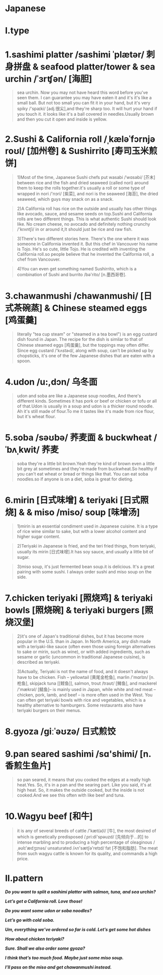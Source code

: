 # Japanese
# I.type
# 1.sashimi platter /sashimi ˈplætər/ 刺身拼盘 & seafood platter/tower & sea urchin /ˈɜrʧən/ [海胆] 
> sea urchin. Now you may not have heard this word before you've seen them. I can guarantee you may have eaten it and it's it's like a small ball. But not too small you can fit it in your hand, but it's very spiky /'spaɪki/ [adj.很尖],and they're sharp too. It will hurt your hand if you touch it. it looks like it's a ball covered in needles.Usually brown and then you cut it open and inside is yellow.

# 2.Sushi & California roll /ˌkæləˈfɔrnjə roʊl/ [加州卷] & Sushirrito [寿司玉米煎饼]
> 1)Most of the time, Japanese Sushi chefs put wasabi /ˈwɑsəbi/ [芥末] between rice and the fish and dried seaweed (called nori) around them to keep the rolls together.it's usually a roll or some type of wrapped in nori /'nɔri/ [紫菜], and nori is the seaweed [海苔], the dried seaweed, which guys may snack on as a snack.

> 2)A California roll has rice on the outside and usually has other things like avocado, sauce, and sesame seeds on top.Sushi and California rolls are two different things. This is what authentic Sushi should look like. No cream cheese, no avocado and definitely nothing crunchy /'krʌntʃi/ in or around it,It should just be rice and raw fish.

> 3)There's two different stories here. There's the one where it was someone in California invented it. But this chef in Vancouver his name is Tojo. He's so cute, little Tojo. He is credited with inventing the California roll.so people believe that he invented the California roll, a chef from Vancouver.

> 4)You can even get something named Sushirrito, which is a combination of Sushi and burrito /bə'rito/ [n.墨西哥卷].

# 3.chawanmushi /chawanmushi/ [日式茶碗蒸] & Chinese steamed eggs [鸡蛋羹]
> literally "tea cup steam" or "steamed in a tea bowl") is an egg custard dish found in Japan. The recipe for the dish is similar to that of Chinese steamed eggs [鸡蛋羹], but the toppings may often differ. Since egg custard /'kʌstɚd/, along with soup, can't be picked up by chopsticks, it's one of the few Japanese dishes that are eaten with a spoon.

# 4.udon /u:,dɔn/ 乌冬面 
> udon and soba are like a Japanese soup noodles, And there's different kinds. Sometimes it has pork or beef or chicken or tofu or all of that.Udon is usually in a soup and udon is a thicker round noodle. Ah it's still made of flour.To me it tastes like it's made from rice flour, but it's wheat flour.

# 5.soba /səʊbə/ 荞麦面 & buckwheat /ˈbʌˌkwit/ 荞麦
> soba they're a little bit brown.Yeah they're kind of brown even a little bit grey at sometimes and they're made from buckwheat.So healthy if you can't eat wheat or bread or things like that. You can eat soba noodles.so if anyone is on a diet, soba is great for dieting.

# 6.mirin [日式味增] & teriyaki [日式照烧] &  & miso /miso/ soup [味增汤]
> 1)mirin is an essential condiment used in Japanese cuisine. It is a type of rice wine similar to sake, but with a lower alcohol content and higher sugar content. 

> 2)Teriyaki in Japanese is fried, and the teri fried things, from teriyaki, usually its mirin [日式味增].It has soy sauce, and usually a little bit of sugar.

> 3)miso soup, it's just fermented bean soup.it is delicious. It's a great pairing with some sushi. I always order sushi and miso soup on the side.

# 7.chicken teriyaki [照烧鸡] & teriyaki bowls [照烧碗] & teriyaki burgers [照烧汉堡]
> 2)it's one of Japan's traditional dishes, but it has become more popular in the U.S. than in Japan. In North America, any dish made with a teriyaki-like sauce (often even those using foreign alternatives to sake or mirin, such as wine), or with added ingredients, such as sesame or garlic (uncommon in traditional Japanese cuisine), is described as teriyaki.

> 3)Actually, Teriyaki is not the name of food, and it doesn't always have to be chicken. Fish – yellowtail [黄尾金枪鱼], marlin  /'mɑrlɪn/ [n.枪鱼], skipjack tuna [[鲣鱼]], salmon, trout /traʊt/ [鳟鱼], and mackerel /'mækrəl/ [鲭鱼]– is mainly used in Japan, while white and red meat – chicken, pork, lamb, and beef – is more often used in the West. You can often get teriyaki bowls with rice and vegetables, which is a healthy alternative to hamburgers. Some restaurants also have teriyaki burgers on their menus.

# 8.gyoza /ɡiːˈəʊzə/ 日式煎饺

# 9.pan seared sashimi  /sɑ'shimi/ [n.香煎生鱼片]
> so pan seared, it means that you cooked the edges at a really high heat.Yes. So, it's in a pan and the searing part. Like you said, it's at high heat. So, it makes the outside cooked, but the inside is not cooked.And we see this often with like beef and tuna.

# 10.Wagyu beef [和牛]
> it is any of several breeds of cattle /'kæt(ə)l/ [牛], the most desired of which is genetically predisposed /ˌpri:di'spəuzd/ [先倾向于…的] to intense marbling and to producing a high percentage of oleaginous /ˌəʊlɪ'ædʒɪnəs/ unsaturated /ʌn'sætʃə'retɪd/ fat [不饱和脂肪]. The meat from such wagyu cattle is known for its quality, and commands a high price.

# II.pattern
***Do you want to split a sashimi platter with salmon, tuna, and sea urchin?***

***Let’s get a California roll. Love those!***

***Do you want some udon or soba noodles?***

***Let’s go with cold soba.***

***Um, everything we’ve ordered so far is cold. Let’s get some hot dishes***

***How about chicken teriyaki?***

***Sure. Shall we also order some gyoza?***

***I think that’s too much food. Maybe just some miso soup.***

***I’ll pass on the miso and get chawanmushi instead.***

